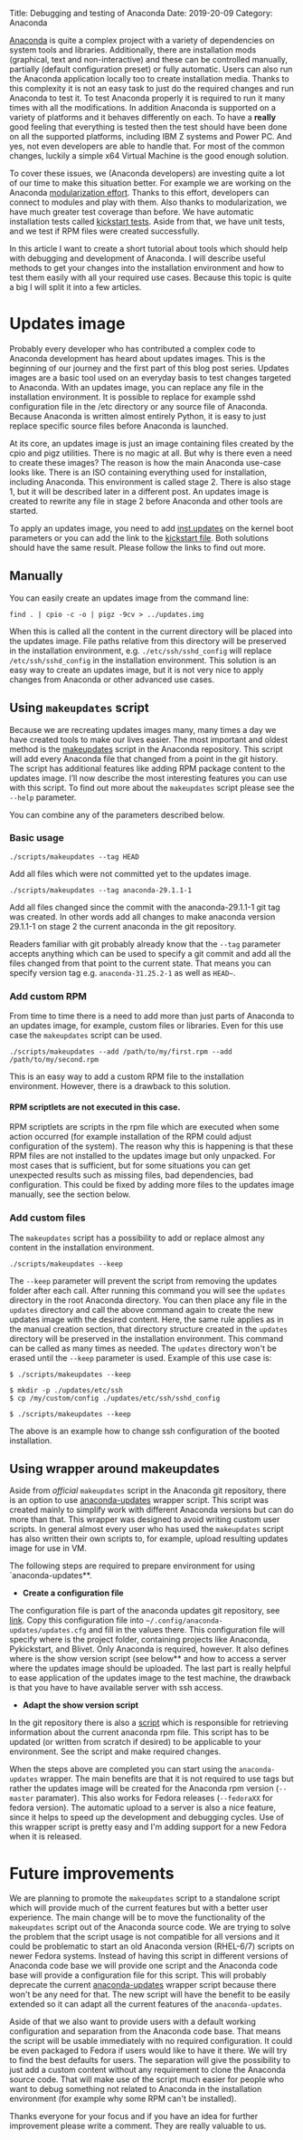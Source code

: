 Title: Debugging and testing of Anaconda
Date: 2019-20-09
Category: Anaconda

[Anaconda](https://github.com/rhinstaller/anaconda) is quite a complex project with a variety of dependencies on system tools and libraries. Additionally, there are installation mods (graphical, text and non-interactive) and these can be controlled manually, partially (default configuration preset) or fully automatic. Users can also run the Anaconda application locally too to create installation media.
Thanks to this complexity it is not an easy task to just do the required changes and run Anaconda to test it. To test Anaconda properly it is required to run it many times with all the modifications. In addition Anaconda is supported on a variety of platforms and it behaves differently on each. To have a **really** good feeling that everything is tested then the test should have been done on all the supported platforms, including IBM Z systems and Power PC. And yes, not even developers are able to handle that. For most of the common changes, luckily a simple x64 Virtual Machine is the good enough solution.

To cover these issues, we (Anaconda developers) are investing quite a lot of our time to make this situation better. For example we are working on the Anaconda [modularization effort](https://rhinstaller.wordpress.com/2017/10/09/anaconda-modularisation/). Thanks to this effort, developers can connect to modules and play with them. Also thanks to modularization, we have much greater test coverage than before. We have automatic installation tests called [kickstart tests](https://github.com/rhinstaller/kickstart-tests). Aside from that, we have unit tests, and we test if RPM files were created successfully.

In this article I want to create a short tutorial about tools which should help with debugging and development of Anaconda. I will describe useful methods to get your changes into the installation environment and how to test them easily with all your required use cases. Because this topic is quite a big I will split it into a few articles.

# Updates image

Probably every developer who has contributed a complex code to Anaconda development has heard about updates images. This is the beginning of our journey and the first part of this blog post series. Updates images are a basic tool used on an everyday basis to test changes targeted to Anaconda. With an updates image, you can replace any file in the installation environment. It is possible to replace for example sshd configuration file in the /etc directory or any source file of Anaconda. Because Anaconda is written almost entirely Python, it is easy to just replace specific source files before Anaconda is launched.

At its core, an updates image is just an image containing files created by the cpio and pigz utilities. There is no magic at all. But why is there even a need to create these images? The reason is how the main Anaconda use-case looks like. There is an ISO containing everything used for installation, including Anaconda. This environment is called stage 2. There is also stage 1, but it will be described later in a different post. An updates image is created to rewrite any file in stage 2 before Anaconda and other tools are started.

To apply an updates image, you need to add [inst.updates](https://anaconda-installer.readthedocs.io/en/latest/boot-options.html#inst-updates) on the kernel boot parameters or you can add the link to the [kickstart file](https://pykickstart.readthedocs.io/en/latest/kickstart-docs.html#updates). Both solutions should have the same result. Please follow the links to find out more.

## Manually

You can easily create an updates image from the command line:

```shell
find . | cpio -c -o | pigz -9cv > ../updates.img
```

When this is called all the content in the current directory will be placed into the updates image. File paths relative from this directory will be preserved in the installation environment, e.g. `./etc/ssh/sshd_config` will replace `/etc/ssh/sshd_config` in the installation environment. This solution is an easy way to create an updates image, but it is not very nice to apply changes from Anaconda or other advanced use cases.


## Using `makeupdates` script

Because we are recreating updates images many, many times a day we have created tools to make our lives easier. The most important and oldest method is the [makeupdates](https://github.com/rhinstaller/anaconda/blob/master/scripts/makeupdates) script in the Anaconda repository. This script will add every Anaconda file that changed from a point in the git history. The script has additional features like adding RPM package content to the updates image. I’ll now describe the most interesting features you can use with this script. To find out more about the `makeupdates` script please see the `--help` parameter.

You can combine any of the parameters described below.

### Basic usage

```shell
./scripts/makeupdates --tag HEAD
```

Add all files which were not committed yet to the updates image.

```shell
./scripts/makeupdates --tag anaconda-29.1.1-1
```
Add all files changed since the commit with the anaconda-29.1.1-1 git tag was created. In other words add all changes to make anaconda version 29.1.1-1 on stage 2 the current anaconda in the git repository.

Readers familiar with git probably already know that the `--tag` parameter accepts anything which can be used to specify a git commit and add all the files changed from that point to the current state. That means you can specify version tag e.g. `anaconda-31.25.2-1` as well as `HEAD~`.

### Add custom RPM

From time to time there is a need to add more than just parts of Anaconda to an updates image, for example, custom files or libraries. Even for this use case the `makeupdates` script can be used.

```shell
./scripts/makeupdates --add /path/to/my/first.rpm --add /path/to/my/second.rpm
```

This is an easy way to add a custom RPM file to the installation environment. However, there is a drawback to this solution.

#### RPM scriptlets are not executed in this case.

RPM scriptlets are scripts in the rpm file which are executed when some action occurred (for example installation of the RPM could adjust configuration of the system). The reason why this is happening is that these RPM files are not installed to the updates image but only unpacked. For most cases that is sufficient, but for some situations you can get unexpected results such as missing files, bad dependencies, bad configuration. This could be fixed by adding more files to the updates image manually, see the section below.

### Add custom files

The `makeupdates` script has a possibility to add or replace almost any content in the installation environment.

```shell
./scripts/makeupdates --keep
```

The `--keep` parameter will prevent the script from removing the updates folder after each call. After running this command you will see the `updates` directory in the root Anaconda directory. You can then place any file in the `updates` directory and call the above command again to create the new updates image with the desired content. Here, the same rule applies as in the manual creation section, that directory structure created in the `updates` directory will be preserved in the installation environment. This command can be called as many times as needed. The `updates` directory won't be erased until the `--keep` parameter is used. Example of this use case is:

```shell
$ ./scripts/makeupdates --keep

$ mkdir -p ./updates/etc/ssh
$ cp /my/custom/config ./updates/etc/ssh/sshd_config

$ ./scripts/makeupdates --keep
```

The above is an example how to change ssh configuration of the booted installation.


## Using wrapper around makeupdates

Aside from *official* `makeupdates` script in the Anaconda git repository, there is an option to use [anaconda-updates](https://github.com/rhinstaller/devel-tools/tree/master/anaconda_updates) wrapper script. This script was created mainly to simplify work with different Anaconda versions but can do more than that. This wrapper was designed to avoid writing custom user scripts. In general almost every user who has used the `makeupdates` script has also written their own scripts to, for example, upload resulting updates image for use in VM.

The following steps are required to prepare environment for using `anaconda-updates**.

- **Create a configuration file**

The configuration file is part of the anaconda updates git repository, see [link](https://github.com/rhinstaller/devel-tools/blob/master/anaconda_updates/updates.cfg). Copy this configuration file into `~/.config/anaconda-updates/updates.cfg` and fill in the values there. This configuration file will specify where is the project folder, containing projects like Anaconda, Pykickstart, and Blivet. Only Anaconda is required, however. It also defines where is the show version script (see below** and how to access a server where the updates image should be uploaded. The last part is really helpful to ease application of the updates image to the test machine, the drawback is that you have to have available server with ssh access.

- **Adapt the show version script**

In the git repository there is also a [script](https://github.com/rhinstaller/devel-tools/blob/master/anaconda_updates/scripts/show_version.sh) which is responsible for retrieving information about the current anaconda rpm file. This script has to be updated (or written from scratch if desired) to be applicable to your environment. See the script and make required changes.


When the steps above are completed you can start using the `anaconda-updates` wrapper. The main benefits are that it is not required to use tags but rather the updates image will be created for the Anaconda rpm version (`--master` paramater). This also works for Fedora releases (`--fedoraXX` for fedora version). The automatic upload to a server is also a nice feature, since it helps to speed up the development and debugging cycles. Use of this wrapper script is pretty easy and I'm adding support for a new Fedora when it is released.

# Future improvements

We are planning to promote the `makeupdates` script to a standalone script which will provide much of the current features but with a better user experience. The main change will be to move the functionality of the `makeupdates` script out of the Anaconda source code. We are trying to solve the problem that the script usage is not compatible for all versions and it could be problematic to start an old Anaconda version (RHEL-6/7) scripts on newer Fedora systems. Instead of having this script in different versions of Anaconda code base we will provide one script and the Anaconda code base will provide a configuration file for this script. This will probably deprecate the current [anaconda-updates](https://github.com/rhinstaller/devel-tools/tree/master/anaconda_updates) wrapper script because there won't be any need for that. The new script will have the benefit to be easily extended so it can adapt all the current features of the `anaconda-updates`.

Aside of that we also want to provide users with a default working configuration and separation from the Anaconda code base. That means the script will be usable immediately with no required configuration. It could be even packaged to Fedora if users would like to have it there. We will try to find the best defaults for users. The separation will give the possibility to just add a custom content without any requirement to clone the Anaconda source code. That will make use of the script much easier for people who want to debug something not related to Anaconda in the installation environment (for example why some RPM can't be installed).


Thanks everyone for your focus and if you have an idea for further improvement please write a comment. They are really valuable to us.
